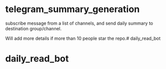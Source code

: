 # telegram_summary_generation

subscribe message from a list of channels, and send daily summary to destination group/channel.

Will add more details if more than 10 people star the repo.# daily_read_bot
# daily_read_bot
